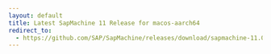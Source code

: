```yaml
---
layout: default
title: Latest SapMachine 11 Release for macos-aarch64
redirect_to:
  - https://github.com/SAP/SapMachine/releases/download/sapmachine-11.0.19/sapmachine-jre-11.0.19_macos-aarch64_bin.tar.gz
---
```

